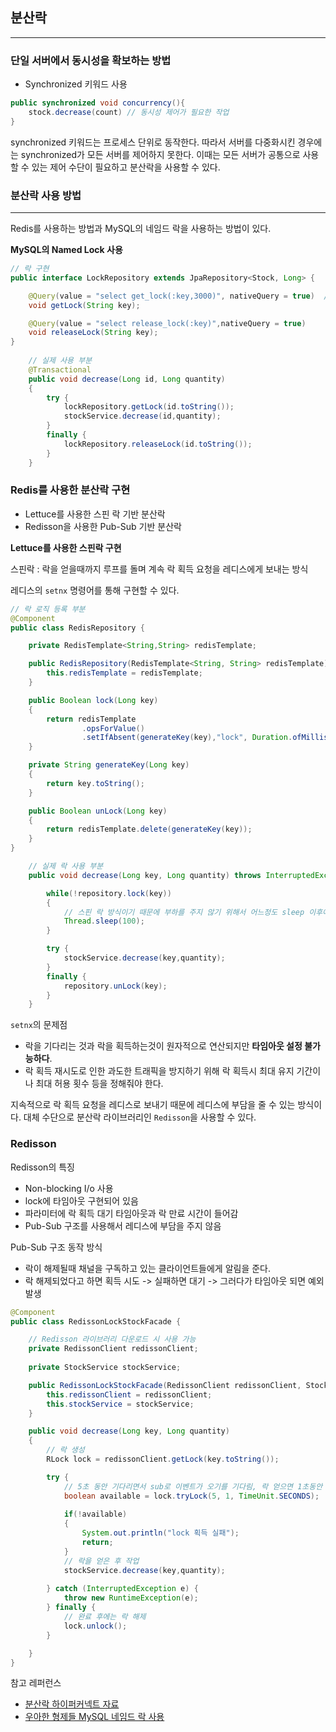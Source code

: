 ## 분산락

---
### 단일 서버에서 동시성을 확보하는 방법

- Synchronized 키워드 사용

```java
public synchronized void concurrency(){
    stock.decrease(count) // 동시성 제어가 필요한 작업   
}
```
synchronized 키워드는 프로세스 단위로 동작한다. 
따라서 서버를 다중화시킨 경우에는 synchronized가 모든 서버를 제어하지 못한다. 
이때는 모든 서버가 공통으로 사용할 수 있는 제어 수단이 필요하고 분산락을 사용할 수 있다.

### 분산락 사용 방법

---

Redis를 사용하는 방법과 MySQL의 네임드 락을 사용하는 방법이 있다.


**MySQL의 Named Lock 사용**

```java
// 락 구현
public interface LockRepository extends JpaRepository<Stock, Long> {

    @Query(value = "select get_lock(:key,3000)", nativeQuery = true)  // 2 ~ 5 초 사이가 락 타임아웃으로 적당 , 너무 짧으면 트랜잭션보다 락이 먼저 풀려서 데이터 정합성 깨질 수 있다!
    void getLock(String key);

    @Query(value = "select release_lock(:key)",nativeQuery = true)
    void releaseLock(String key);
}
    
    // 실제 사용 부분
    @Transactional
    public void decrease(Long id, Long quantity)
    {
        try {
            lockRepository.getLock(id.toString());
            stockService.decrease(id,quantity);
        }
        finally {
            lockRepository.releaseLock(id.toString());
        }
    }
```
### Redis를 사용한 분산락 구현

- Lettuce를 사용한 스핀 락 기반 분산락
- Redisson을 사용한 Pub-Sub 기반 분산락

**Lettuce를 사용한 스핀락 구현**

스핀락 : 락을 얻을때까지 루프를 돌며 계속 락 획득 요청을 레디스에게 보내는 방식

레디스의 `setnx` 명령어를 통해 구현할 수 있다.

```java
// 락 로직 등록 부분
@Component
public class RedisRepository {

    private RedisTemplate<String,String> redisTemplate;

    public RedisRepository(RedisTemplate<String, String> redisTemplate) {
        this.redisTemplate = redisTemplate;
    }

    public Boolean lock(Long key)
    {
        return redisTemplate
                .opsForValue()
                .setIfAbsent(generateKey(key),"lock", Duration.ofMillis(3_000));
    }

    private String generateKey(Long key)
    {
        return key.toString();
    }

    public Boolean unLock(Long key)
    {
        return redisTemplate.delete(generateKey(key));
    }
}

    // 실제 락 사용 부분
    public void decrease(Long key, Long quantity) throws InterruptedException {

        while(!repository.lock(key))
        {
            // 스핀 락 방식이기 때문에 부하를 주지 않기 위해서 어느정도 sleep 이후에 재시도를 해야 한다.
            Thread.sleep(100);
        }

        try {
            stockService.decrease(key,quantity);
        }
        finally {
            repository.unLock(key);
        }
    }
```



`setnx`의 문제점
- 락을 기다리는 것과 락을 획득하는것이 원자적으로 연산되지만 **타임아웃 설정 불가능하다**. 
- 락 획득 재시도로 인한 과도한 트래픽을 방지하기 위해 락 획득시 최대 유지 기간이나 최대 허용 횟수 등을 정해줘야 한다.

지속적으로 락 획득 요청을 레디스로 보내기 때문에 레디스에 부담을 줄 수 있는 방식이다. 대체 수단으로 분산락 라이브러리인 `Redisson`을 사용할 수 있다.


### Redisson

Redisson의 특징
- Non-blocking I/o 사용
- lock에 타임아웃 구현되어 있음
- 파라미터에 락 획득 대기 타임아웃과 락 만료 시간이 들어감
- Pub-Sub 구조를 사용해서 레디스에 부담을 주지 않음

Pub-Sub 구조 동작 방식

- 락이 해제될때 채널을 구독하고 있는 클라이언트들에게 알림을 준다.
- 락 해제되었다고 하면 획득 시도 -> 실패하면 대기 -> 그러다가 타임아웃 되면 예외 발생

```java
@Component
public class RedissonLockStockFacade {

    // Redisson 라이브러리 다운로드 시 사용 가능
    private RedissonClient redissonClient;
    
    private StockService stockService;

    public RedissonLockStockFacade(RedissonClient redissonClient, StockService stockService) {
        this.redissonClient = redissonClient;
        this.stockService = stockService;
    }

    public void decrease(Long key, Long quantity)
    {
        // 락 생성
        RLock lock = redissonClient.getLock(key.toString());

        try {
            // 5초 동안 기다리면서 sub로 이벤트가 오기를 기다림, 락 얻으면 1초동안 락 소유할 수 있음
            boolean available = lock.tryLock(5, 1, TimeUnit.SECONDS);
            
            if(!available)
            {
                System.out.println("lock 획득 실패");
                return;
            }
            // 락을 얻은 후 작업
            stockService.decrease(key,quantity);
            
        } catch (InterruptedException e) {
            throw new RuntimeException(e);
        } finally {
            // 완료 후에는 락 해제
            lock.unlock();
        }

    }
}
```

참고 레퍼런스

- [분산락 하이퍼커넥트 자료](https://hyperconnect.github.io/2019/11/15/redis-distributed-lock-1.html)
- [우아한 형제들 MySQL 네임드 락 사용](https://techblog.woowahan.com/2631/)